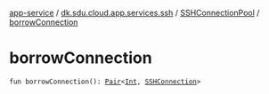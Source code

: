 [app-service](../../index.md) / [dk.sdu.cloud.app.services.ssh](../index.md) / [SSHConnectionPool](index.md) / [borrowConnection](./borrow-connection.md)

# borrowConnection

`fun borrowConnection(): `[`Pair`](https://kotlinlang.org/api/latest/jvm/stdlib/kotlin/-pair/index.html)`<`[`Int`](https://kotlinlang.org/api/latest/jvm/stdlib/kotlin/-int/index.html)`, `[`SSHConnection`](../-s-s-h-connection/index.md)`>`